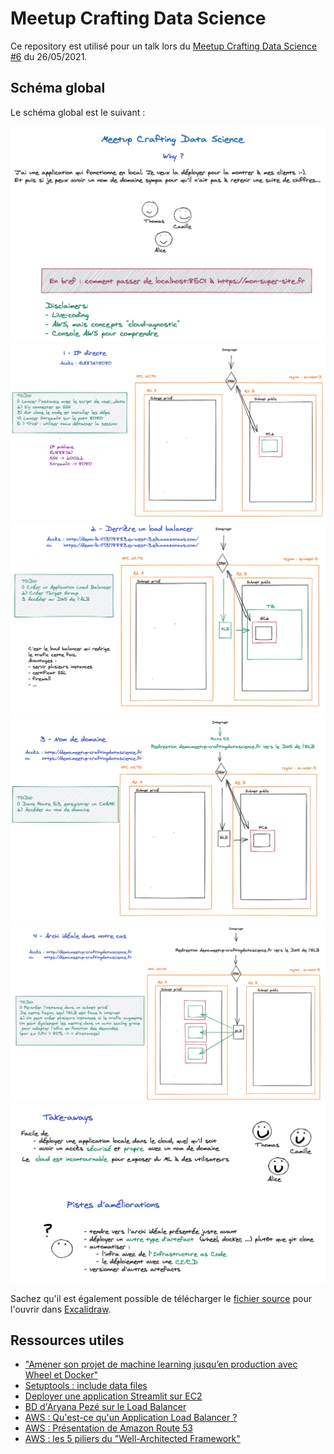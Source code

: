 # Meetup Crafting Data Science
Ce repository est utilisé pour un talk lors du [Meetup Crafting Data Science #6](https://www.meetup.com/fr-FR/crafting-datascience/events/278093373/) du 26/05/2021.

## Schéma global
Le schéma global est le suivant : 

![Meetup_1](images/meetup_1.png)
![Meetup_2](images/meetup_2.png)
![Meetup_3](images/meetup_3.png)
![Meetup_4](images/meetup_4.png)
![Meetup_5](images/meetup_5.png)
![Meetup_6](images/meetup_6.png)

Sachez qu'il est également possible de télécharger le [fichier source](https://github.com/AurelienMassiot/Multi-label_text_classification/blob/master/images/meetup_crafting_ds.excalidraw) pour l'ouvrir dans [Excalidraw](https://excalidraw.com/).

## Ressources utiles

- ["Amener son projet de machine learning jusqu’en production avec Wheel et Docker"](https://blog.octo.com/amener-son-projet-de-machine-learning-jusquen-production-avec-wheel-et-docker/)
- [Setuptools : include data files](https://setuptools.readthedocs.io/en/latest/userguide/datafiles.html)
- [Deployer une application Streamlit sur EC2](https://blog.jcharistech.com/2019/10/29/how-to-deploy-streamlit-apps-on-aws-ec2/)
- [BD d'Aryana Pezé sur le Load Balancer](https://blog.octo.com/bd-le-load-balancer/)
- [AWS : Qu'est-ce qu'un Application Load Balancer ?](https://docs.aws.amazon.com/elasticloadbalancing/latest/application/introduction.html)
- [AWS : Présentation de Amazon Route 53](https://docs.aws.amazon.com/fr_fr/Route53/latest/DeveloperGuide/Welcome.html)
- [AWS : les 5 piliers du "Well-Architected Framework"](https://aws.amazon.com/fr/blogs/apn/the-5-pillars-of-the-aws-well-architected-framework/)